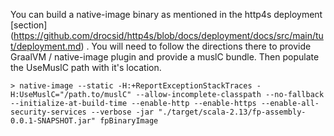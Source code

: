 You can build a native-image binary as mentioned in the http4s deployment [section] (https://github.com/drocsid/http4s/blob/docs/deployment/docs/src/main/tut/deployment.md) . You will need to follow the directions there to provide GraalVM / native-image plugin and provide a muslC bundle. Then populate the UseMuslC path with it's location.

```
> native-image --static -H:+ReportExceptionStackTraces -H:UseMuslC="/path.to/muslC" --allow-incomplete-classpath --no-fallback --initialize-at-build-time --enable-http --enable-https --enable-all-security-services --verbose -jar "./target/scala-2.13/fp-assembly-0.0.1-SNAPSHOT.jar" fpBinaryImage
```
